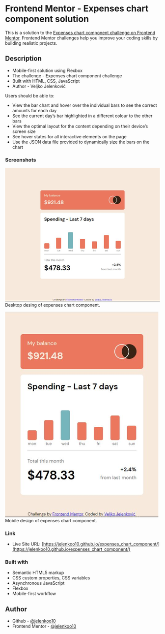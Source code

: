 # Frontend Mentor - Expenses chart component solution

This is a solution to the [Expenses chart component challenge on Frontend Mentor](https://www.frontendmentor.io/challenges/expenses-chart-component-e7yJBUdjwt). Frontend Mentor challenges help you improve your coding skills by building realistic projects. 

## Description

- Mobile-first solution using Flexbox
- The challenge - Expenses chart component challenge
- Built with HTML, CSS, JavaScript
- Author - Veljko Jelenković

Users should be able to:
- View the bar chart and hover over the individual bars to see the correct amounts for each day
- See the current day’s bar highlighted in a different colour to the other bars
- View the optimal layout for the content depending on their device’s screen size
- See hover states for all interactive elements on the page
- Use the JSON data file provided to dynamically size the bars on the chart

### Screenshots

![](./images/screenshot1.jpg)
Desktop desing of expenses chart component.

![](./images/screenshot2.jpg)
Mobile design of expenses chart component.

### Link

- Live Site URL: [https://jelenkoo10.github.io/expenses_chart_component/](https://jelenkoo10.github.io/expenses_chart_component/)


### Built with

- Semantic HTML5 markup
- CSS custom properties, CSS variables
- Asynchronous JavaScript
- Flexbox
- Mobile-first workflow


## Author

- Github - [@jelenkoo10](https://github.com/jelenkoo10)
- Frontend Mentor - [@jelenkoo10](https://www.frontendmentor.io/profile/jelenkoo10)

